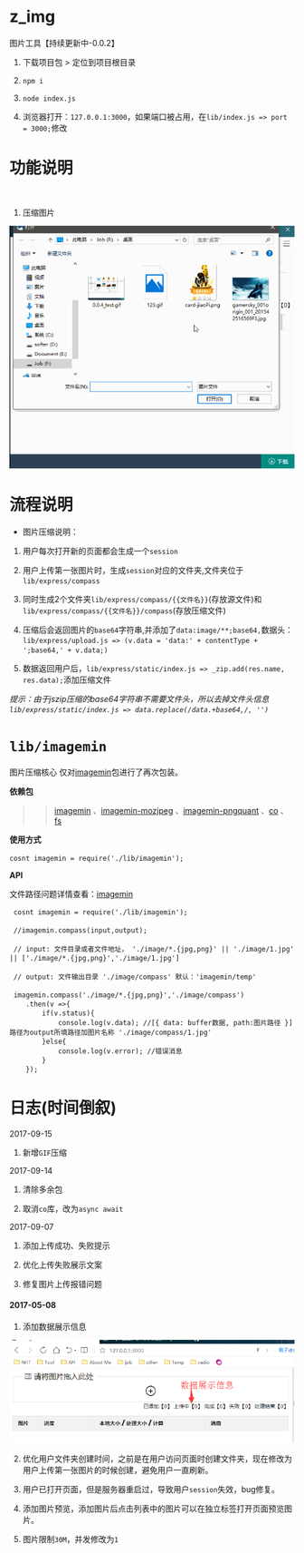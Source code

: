 # z_img 

图片工具【持续更新中-0.0.2】

1. 下载项目包 > 定位到项目根目录

2. `npm i`

3. `node index.js`

4. 浏览器打开：`127.0.0.1:3000`，如果端口被占用，在`lib/index.js => port = 3000;`修改

# 功能说明
 
1. 压缩图片

![操作测试](./readmeFile/0.0.5.test.gif)


# 流程说明

* 图片压缩说明：

 1. 用户每次打开新的页面都会生成一个`session`

 2. 用户上传第一张图片时，生成`session`对应的文件夹,文件夹位于 `lib/express/compass`

 3. 同时生成2个文件夹`lib/express/compass/{{文件名}}`(存放源文件)和`lib/express/compass/{{文件名}}/compass`(存放压缩文件)

 4. 压缩后会返回图片的`base64`字符串,并添加了`data:image/**;base64,`数据头：`lib/express/upload.js => (v.data = 'data:' + contentType + ';base64,' + v.data;)`

 5. 数据返回用户后，`lib/express/static/index.js => _zip.add(res.name, res.data);`添加压缩文件

  *提示：由于jszip压缩的base64字符串不需要文件头，所以去掉文件头信息 `lib/express/static/index.js => data.replace(/data.+base64,/, '')`*

# `lib/imagemin`

 图片压缩核心
 仅对[imagemin](https://www.npmjs.com/package/imagemin)包进行了再次包装。

**依赖包**

>> [imagemin](https://www.npmjs.com/package/imagemin) 、[imagemin-mozjpeg](https://www.npmjs.com/package/imagemin-mozjpeg) 、[imagemin-pngquant](https://www.npmjs.com/package/imagemin-pngquant) 、[co](https://www.npmjs.com/package/co) 、[fs](http://nodejs.cn/api/fs.html)

**使用方式**

`cosnt imagemin = require('./lib/imagemin');`

**API**

文件路径问题详情查看：[imagemin](https://www.npmjs.com/package/imagemin)

```
 cosnt imagemin = require('./lib/imagemin');

 //imagemin.compass(input,output);

 // input: 文件目录或者文件地址， './image/*.{jpg,png}' || './image/1.jpg' || ['./image/*.{jpg,png}','./image/1.jpg']

 // output: 文件输出目录 './image/compass' 默认：'imagemin/temp'

 imagemin.compass('./image/*.{jpg,png}','./image/compass')
    .then(v =>{
        if(v.status){
            console.log(v.data); //[{ data: buffer数据, path:图片路径 }] 路径为output所填路径加图片名称 './image/compass/1.jpg'
        }else{
            console.log(v.error); //错误消息
        }
    });

```

# 日志(时间倒叙)

2017-09-15

1. 新增`GIF`压缩

2017-09-14

1. 清除多余包

2. 取消`co`库，改为`async await`

2017-09-07 

1. 添加上传成功、失败提示

2. 优化上传失败展示文案

3. 修复图片上传报错问题

#### 2017-05-08

1. 添加数据展示信息

*![数据展示信息](./readmeFile/2017-05-08-i1.png)*

2. 优化用户文件夹创建时间，之前是在用户访问页面时创建文件夹，现在修改为用户上传第一张图片的时候创建，避免用户一直刷新。

3. 用户已打开页面，但是服务器重启过，导致用户`session`失效，bug修复。

4. 添加图片预览，添加图片后点击列表中的图片可以在独立标签打开页面预览图片。

5. 图片限制`30M`，并发修改为`1`